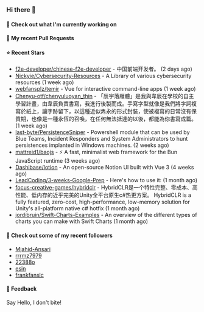 ### Hi there 👋

#### 👷 Check out what I'm currently working on

#### 🔨 My recent Pull Requests


#### ⭐ Recent Stars

- [f2e-developer/chinese-f2e-developer](https://github.com/f2e-developer/chinese-f2e-developer) - 中国前端开发者。 (2 days ago)
- [Nickyie/Cybersecurity-Resources](https://github.com/Nickyie/Cybersecurity-Resources) - A Library of various cybersecurity resources (1 week ago)
- [webfansplz/temir](https://github.com/webfansplz/temir) - Vue for interactive command-line apps (1 week ago)
- [Chenyu-otf/chenyuluoyan_thin](https://github.com/Chenyu-otf/chenyuluoyan_thin) - 「辰宇落雁體」是我與韋辰在學校的自主學習計畫，由韋辰負責書寫，我進行後製而成。手寫字型就像是我們將字詞複寫於紙上，讓字跡留下，以這種近似雋永的形式封裝，使被複寫的日常沒有保質期，也像是一種永恆的召喚，在任何無法抵達的以後，都能為你書寫成篇。 (1 week ago)
- [last-byte/PersistenceSniper](https://github.com/last-byte/PersistenceSniper) - Powershell module that can be used by Blue Teams, Incident Responders and System Administrators to hunt persistences implanted in Windows machines. (2 weeks ago)
- [mattreid1/baojs](https://github.com/mattreid1/baojs) - ⚡️ A fast, minimalist web framework for the Bun JavaScript runtime (3 weeks ago)
- [Dashibase/lotion](https://github.com/Dashibase/lotion) - An open-source Notion UI built with Vue 3  (4 weeks ago)
- [LeadCoding/3-weeks-Google-Prep](https://github.com/LeadCoding/3-weeks-Google-Prep) - Here&#39;s how to use it: (1 month ago)
- [focus-creative-games/hybridclr](https://github.com/focus-creative-games/hybridclr) - HybridCLR是一个特性完整、零成本、高性能、低内存的近乎完美的Unity全平台原生c#热更方案。 HybridCLR is a fully featured, zero-cost, high-performance, low-memory solution for Unity&#39;s all-platform native c# hotfix (1 month ago)
- [jordibruin/Swift-Charts-Examples](https://github.com/jordibruin/Swift-Charts-Examples) - An overview of the different types of charts you can make with Swift Charts (1 month ago)

#### 👯 Check out some of my recent followers

- [Mjahid-Ansari](https://github.com/Mjahid-Ansari)
- [rrrmz7979](https://github.com/rrrmz7979)
- [22388o](https://github.com/22388o)
- [esin](https://github.com/esin)
- [frankfanslc](https://github.com/frankfanslc)

#### 💬 Feedback

Say Hello, I don't bite!